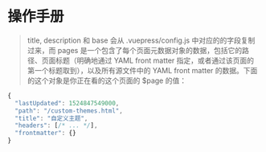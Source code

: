 

# 操作手册

> title, description 和 base 会从 .vuepress/config.js 中对应的的字段复制过来，而 pages 是一个包含了每个页面元数据对象的数据，包括它的路径、页面标题（明确地通过 YAML front matter 指定，或者通过该页面的第一个标题取到），以及所有源文件中的 YAML front matter 的数据。下面的这个对象是你正在看的这个页面的 $page 的值：

```js
{
  "lastUpdated": 1524847549000,
  "path": "/custom-themes.html",
  "title": "自定义主题",
  "headers": [/* ... */],
  "frontmatter": {}
}
```

